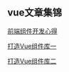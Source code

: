 ## vue文章集锦

[前端组件开发心得](https://0067ed.github.io/component.md/)

[打造Vue组件库一](https://zhuanlan.zhihu.com/p/34654371)

[打造Vue组件库二](https://zhuanlan.zhihu.com/p/34654857)
